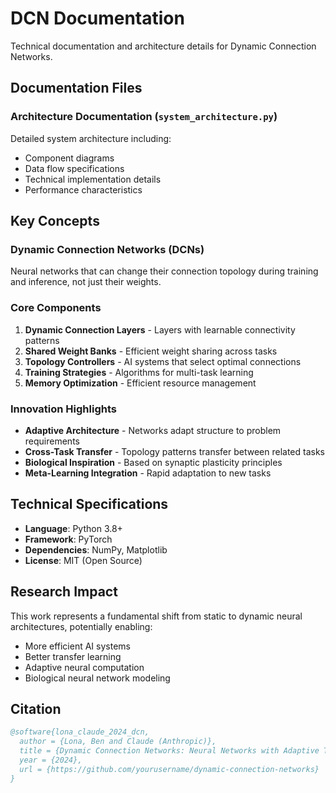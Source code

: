 # DCN Documentation

Technical documentation and architecture details for Dynamic Connection Networks.

## Documentation Files

### Architecture Documentation (`system_architecture.py`)
Detailed system architecture including:
- Component diagrams
- Data flow specifications
- Technical implementation details
- Performance characteristics

## Key Concepts

### Dynamic Connection Networks (DCNs)
Neural networks that can change their connection topology during training and inference, not just their weights.

### Core Components

1. **Dynamic Connection Layers** - Layers with learnable connectivity patterns
2. **Shared Weight Banks** - Efficient weight sharing across tasks
3. **Topology Controllers** - AI systems that select optimal connections
4. **Training Strategies** - Algorithms for multi-task learning
5. **Memory Optimization** - Efficient resource management

### Innovation Highlights

- **Adaptive Architecture** - Networks adapt structure to problem requirements
- **Cross-Task Transfer** - Topology patterns transfer between related tasks
- **Biological Inspiration** - Based on synaptic plasticity principles
- **Meta-Learning Integration** - Rapid adaptation to new tasks

## Technical Specifications

- **Language**: Python 3.8+
- **Framework**: PyTorch
- **Dependencies**: NumPy, Matplotlib
- **License**: MIT (Open Source)

## Research Impact

This work represents a fundamental shift from static to dynamic neural architectures, potentially enabling:
- More efficient AI systems
- Better transfer learning
- Adaptive neural computation
- Biological neural network modeling

## Citation

```bibtex
@software{lona_claude_2024_dcn,
  author = {Lona, Ben and Claude (Anthropic)},
  title = {Dynamic Connection Networks: Neural Networks with Adaptive Topology},
  year = {2024},
  url = {https://github.com/yourusername/dynamic-connection-networks}
}
```